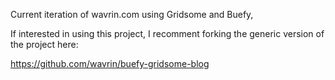Current iteration of wavrin.com using Gridsome and Buefy,

If interested in using this project, I recomment forking the generic version of the project here:

https://github.com/wavrin/buefy-gridsome-blog
